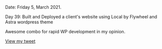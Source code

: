 Date: Friday 5, March 2021.

Day 39: Built and Deployed a client's website using Local by Flywheel and Astra wordpress theme

Awesome combo for rapid WP development in my opinion.

[View my tweet](https://twitter.com/umuks_/status/1367893446732709890?s=20)
